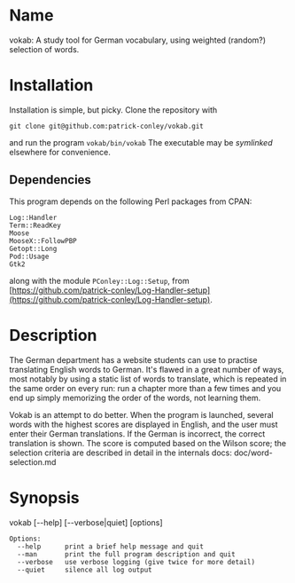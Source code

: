 # Name

vokab: A study tool for German vocabulary, using weighted (random?) selection
of words.

# Installation

Installation is simple, but picky. Clone the repository with

    git clone git@github.com:patrick-conley/vokab.git

and run the program `vokab/bin/vokab` The executable may be _symlinked_
elsewhere for convenience.

## Dependencies

This program depends on the following Perl packages from CPAN:

    Log::Handler
    Term::ReadKey
    Moose
    MooseX::FollowPBP
    Getopt::Long
    Pod::Usage
    Gtk2

along with the module `PConley::Log::Setup`, from
[https://github.com/patrick-conley/Log-Handler-setup](https://github.com/patrick-conley/Log-Handler-setup).

# Description

The German department has a website students can use to practise translating
English words to German. It's flawed in a great number of ways, most notably
by using a static list of words to translate, which is repeated in the same
order on every run: run a chapter more than a few times and you end up simply
memorizing the order of the words, not learning them.

Vokab is an attempt to do better. When the program is launched, several words with
the highest scores are displayed in English, and the user must enter their
German translations. If the German is incorrect, the correct translation is
shown. The score is computed based on the Wilson score; the selection criteria
are described in detail in the internals docs: doc/word-selection.md

# Synopsis

vokab \[--help\] \[--verbose|quiet\] \[options\]

    Options:
      --help      print a brief help message and quit
      --man       print the full program description and quit
      --verbose   use verbose logging (give twice for more detail)
      --quiet     silence all log output
